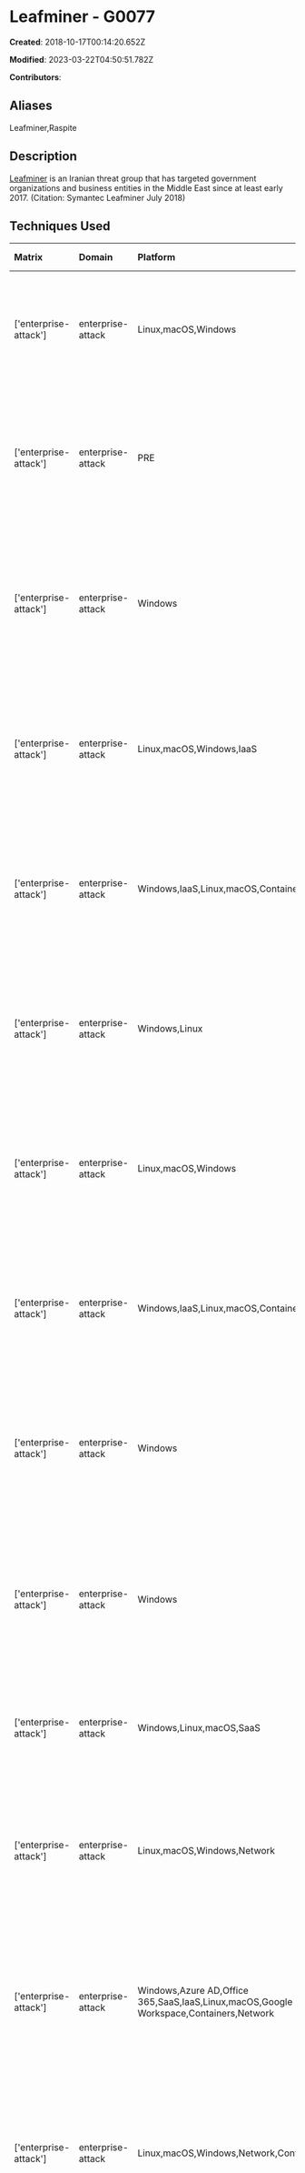 # Leafminer - G0077

**Created**: 2018-10-17T00:14:20.652Z

**Modified**: 2023-03-22T04:50:51.782Z

**Contributors**: 

## Aliases

Leafminer,Raspite

## Description

[Leafminer](https://attack.mitre.org/groups/G0077) is an Iranian threat group that has targeted government organizations and business entities in the Middle East since at least early 2017. (Citation: Symantec Leafminer July 2018)

## Techniques Used

|Matrix|Domain|Platform|Technique ID|Technique Name|Use|
| :---| :---| :---| :---| :---| :---|
|['enterprise-attack']|enterprise-attack|Linux,macOS,Windows|T1027.010|Command Obfuscation|[Leafminer](https://attack.mitre.org/groups/G0077) obfuscated scripts that were used on victim machines.(Citation: Symantec Leafminer July 2018)|
|['enterprise-attack']|enterprise-attack|PRE|T1588.002|Tool|[Leafminer](https://attack.mitre.org/groups/G0077) has obtained and used tools such as [LaZagne](https://attack.mitre.org/software/S0349), [Mimikatz](https://attack.mitre.org/software/S0002), [PsExec](https://attack.mitre.org/software/S0029), and [MailSniper](https://attack.mitre.org/software/S0413).(Citation: Symantec Leafminer July 2018)|
|['enterprise-attack']|enterprise-attack|Windows|T1003.001|LSASS Memory|[Leafminer](https://attack.mitre.org/groups/G0077) used several tools for retrieving login and password information, including LaZagne and Mimikatz.(Citation: Symantec Leafminer July 2018)|
|['enterprise-attack']|enterprise-attack|Linux,macOS,Windows,IaaS|T1555|Credentials from Password Stores|[Leafminer](https://attack.mitre.org/groups/G0077) used several tools for retrieving login and password information, including LaZagne.(Citation: Symantec Leafminer July 2018)|
|['enterprise-attack']|enterprise-attack|Windows,IaaS,Linux,macOS,Containers,Network|T1046|Network Service Discovery|[Leafminer](https://attack.mitre.org/groups/G0077) scanned network services to search for vulnerabilities in the victim system.(Citation: Symantec Leafminer July 2018)|
|['enterprise-attack']|enterprise-attack|Windows,Linux|T1003.005|Cached Domain Credentials|[Leafminer](https://attack.mitre.org/groups/G0077) used several tools for retrieving login and password information, including LaZagne.(Citation: Symantec Leafminer July 2018)|
|['enterprise-attack']|enterprise-attack|Linux,macOS,Windows|T1555.003|Credentials from Web Browsers|[Leafminer](https://attack.mitre.org/groups/G0077) used several tools for retrieving login and password information, including LaZagne.(Citation: Symantec Leafminer July 2018)|
|['enterprise-attack']|enterprise-attack|Windows,IaaS,Linux,macOS,Containers|T1552.001|Credentials In Files|[Leafminer](https://attack.mitre.org/groups/G0077) used several tools for retrieving login and password information, including LaZagne.(Citation: Symantec Leafminer July 2018)|
|['enterprise-attack']|enterprise-attack|Windows|T1003.004|LSA Secrets|[Leafminer](https://attack.mitre.org/groups/G0077) used several tools for retrieving login and password information, including LaZagne.(Citation: Symantec Leafminer July 2018)|
|['enterprise-attack']|enterprise-attack|Windows|T1055.013|Process Doppelgänging|[Leafminer](https://attack.mitre.org/groups/G0077) has used [Process Doppelgänging](https://attack.mitre.org/techniques/T1055/013) to evade security software while deploying tools on compromised systems.(Citation: Symantec Leafminer July 2018)	|
|['enterprise-attack']|enterprise-attack|Windows,Linux,macOS,SaaS|T1189|Drive-by Compromise|[Leafminer](https://attack.mitre.org/groups/G0077) has infected victims using watering holes.(Citation: Symantec Leafminer July 2018)|
|['enterprise-attack']|enterprise-attack|Linux,macOS,Windows,Network|T1018|Remote System Discovery|[Leafminer](https://attack.mitre.org/groups/G0077) used Microsoft’s Sysinternals tools to gather detailed information about remote systems.(Citation: Symantec Leafminer July 2018)|
|['enterprise-attack']|enterprise-attack|Windows,Azure AD,Office 365,SaaS,IaaS,Linux,macOS,Google Workspace,Containers,Network|T1110.003|Password Spraying|[Leafminer](https://attack.mitre.org/groups/G0077) used a tool called Total SMB BruteForcer to perform internal password spraying.(Citation: Symantec Leafminer July 2018)|
|['enterprise-attack']|enterprise-attack|Linux,macOS,Windows,Network,Containers|T1136.001|Local Account|[Leafminer](https://attack.mitre.org/groups/G0077) used a tool called Imecab to set up a persistent remote access account on the victim machine.(Citation: Symantec Leafminer July 2018)|
|['enterprise-attack']|enterprise-attack|Windows,macOS,Linux|T1059.007|JavaScript|[Leafminer](https://attack.mitre.org/groups/G0077) infected victims using JavaScript code.(Citation: Symantec Leafminer July 2018)|
|['enterprise-attack']|enterprise-attack|Office 365,Windows,Google Workspace|T1114.002|Remote Email Collection|[Leafminer](https://attack.mitre.org/groups/G0077) used a tool called MailSniper to search through the Exchange server mailboxes for keywords.(Citation: Symantec Leafminer July 2018)|
|['enterprise-attack']|enterprise-attack|Linux,macOS,Windows,Network|T1083|File and Directory Discovery|[Leafminer](https://attack.mitre.org/groups/G0077) used a tool called MailSniper to search for files on the desktop and another utility called Sobolsoft to extract attachments from EML files.(Citation: Symantec Leafminer July 2018)|
